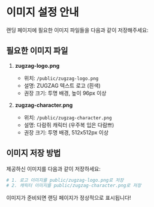 # 이미지 설정 안내

랜딩 페이지에 필요한 이미지 파일들을 다음과 같이 저장해주세요:

## 필요한 이미지 파일

1. **zugzag-logo.png**
   - 위치: `/public/zugzag-logo.png`
   - 설명: ZUGZAG 텍스트 로고 (흰색)
   - 권장 크기: 투명 배경, 높이 96px 이상

2. **zugzag-character.png**
   - 위치: `/public/zugzag-character.png`
   - 설명: 다람쥐 캐릭터 (우주복 입은 다람쁘)
   - 권장 크기: 투명 배경, 512x512px 이상

## 이미지 저장 방법

제공하신 이미지를 다음과 같이 저장하세요:

```bash
# 1. 로고 이미지를 public/zugzag-logo.png로 저장
# 2. 캐릭터 이미지를 public/zugzag-character.png로 저장
```

이미지가 준비되면 랜딩 페이지가 정상적으로 표시됩니다!

